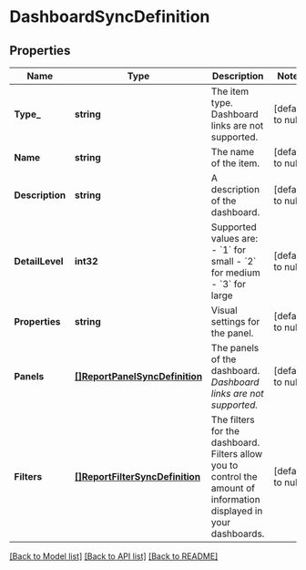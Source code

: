 # DashboardSyncDefinition

## Properties
Name | Type | Description | Notes
------------ | ------------- | ------------- | -------------
**Type_** | **string** | The item type. Dashboard links are not supported. | [default to null]
**Name** | **string** | The name of the item. | [default to null]
**Description** | **string** | A description of the dashboard. | [default to null]
**DetailLevel** | **int32** | Supported values are:   - &#x60;1&#x60; for small   - &#x60;2&#x60; for medium   - &#x60;3&#x60; for large | [default to null]
**Properties** | **string** | Visual settings for the panel. | [default to null]
**Panels** | [**[]ReportPanelSyncDefinition**](ReportPanelSyncDefinition.md) | The panels of the dashboard. _Dashboard links are not supported._ | [default to null]
**Filters** | [**[]ReportFilterSyncDefinition**](ReportFilterSyncDefinition.md) | The filters for the dashboard. Filters allow you to control the amount of information displayed in your dashboards. | [default to null]

[[Back to Model list]](../README.md#documentation-for-models) [[Back to API list]](../README.md#documentation-for-api-endpoints) [[Back to README]](../README.md)


